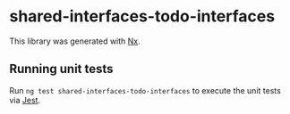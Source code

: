 # shared-interfaces-todo-interfaces

This library was generated with [Nx](https://nx.dev).

## Running unit tests

Run `ng test shared-interfaces-todo-interfaces` to execute the unit tests via [Jest](https://jestjs.io).
